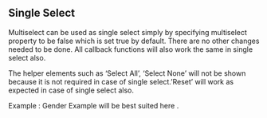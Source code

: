 ## Single Select

Multiselect can be used as single select simply by specifying multiselect property to be false which is set true by default. There are no other changes needed to be done. All callback functions will also work the same in single select also.

<div class="l-sub-section">
	The helper elements such as ‘Select All’, ‘Select None’ will not be shown because it is not required in case of single select.’Reset’ will work as expected in case of single select also.
</div>

Example : 
	Gender Example will be best suited here .

<ms-single-select></ms-single-select>